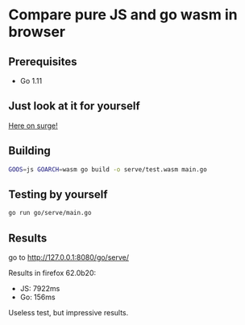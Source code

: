 # Compare pure JS and go wasm in browser

## Prerequisites

* Go 1.11

## Just look at it for yourself

[Here on surge!](http://playwithwasm-golang.surge.sh/)

## Building

```bash
GOOS=js GOARCH=wasm go build -o serve/test.wasm main.go
```

## Testing by yourself

```bash
go run go/serve/main.go
```

## Results

go to http://127.0.0.1:8080/go/serve/

Results in firefox 62.0b20:
* JS: 7922ms
* Go:  156ms

Useless test, but impressive results.